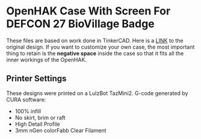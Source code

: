 # OpenHAK Case With Screen For DEFCON 27 BioVillage Badge

These files are based on work done in TinkerCAD. Here is a [LINK](https://www.tinkercad.com/things/d1GiTQ276Ym/edit?sharecode=lXj4qQmqEE36Ka18K03_-tFvXx0bUg2BYQZelCi3PQs=) to the original design. If you want to customize your own case, the most important thing to retain is the **negative space** inside the case so that it fits all the inner workings of the OpenHAK.

## Printer Settings

These designs were printed on a LulzBot TazMini2. G-code generated by CURA software:

* 100% infill
* No skirt, brim or raft
* High Detail Profile
* 3mm nGen colorFabb Clear Filament
